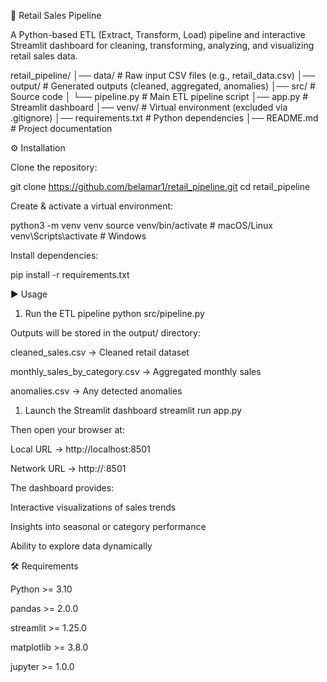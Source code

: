 🛒 Retail Sales Pipeline

A Python-based ETL (Extract, Transform, Load) pipeline and interactive Streamlit dashboard for cleaning, transforming, analyzing, and visualizing retail sales data.

retail_pipeline/
│── data/                # Raw input CSV files (e.g., retail_data.csv)
│── output/              # Generated outputs (cleaned, aggregated, anomalies)
│── src/                 # Source code
│   └── pipeline.py      # Main ETL pipeline script
│── app.py               # Streamlit dashboard
│── venv/                # Virtual environment (excluded via .gitignore)
│── requirements.txt     # Python dependencies
│── README.md            # Project documentation

⚙️ Installation

Clone the repository:

git clone https://github.com/belamar1/retail_pipeline.git
cd retail_pipeline


Create & activate a virtual environment:

python3 -m venv venv
source venv/bin/activate   # macOS/Linux
venv\Scripts\activate      # Windows


Install dependencies:

pip install -r requirements.txt

▶️ Usage
1. Run the ETL pipeline
python src/pipeline.py


Outputs will be stored in the output/ directory:

cleaned_sales.csv → Cleaned retail dataset

monthly_sales_by_category.csv → Aggregated monthly sales

anomalies.csv → Any detected anomalies

1. Launch the Streamlit dashboard
streamlit run app.py


Then open your browser at:

Local URL → http://localhost:8501

Network URL → http://<your-ip>:8501

The dashboard provides:

Interactive visualizations of sales trends

Insights into seasonal or category performance

Ability to explore data dynamically

🛠 Requirements

Python >= 3.10

pandas >= 2.0.0

streamlit >= 1.25.0

matplotlib >= 3.8.0

jupyter >= 1.0.0
